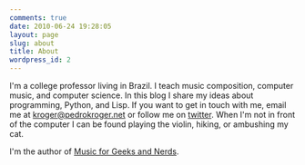 ```yaml
---
comments: true
date: 2010-06-24 19:28:05
layout: page
slug: about
title: About
wordpress_id: 2
---
```


I'm a college professor living in Brazil. I teach music composition, computer music, and computer science. In this blog I share my ideas about programming, Python, and Lisp. If you want to get in touch with me, email me at [kroger@pedrokroger.net](mailto:kroger@pedrokroger.net) or follow me on [twitter](https://twitter.com/#!/pedrokroger). When I'm not in front of the computer I can be found playing the violin, hiking, or ambushing my cat.

I'm the author of [Music for Geeks and Nerds](http://musicforgeeksandnerds.com).
